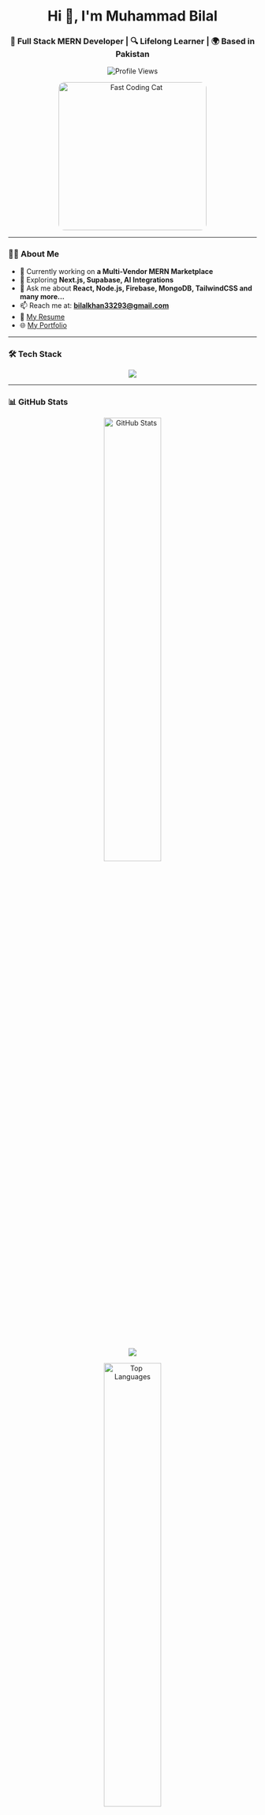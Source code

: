 <h1 align="center">Hi 👋, I'm Muhammad Bilal</h1>
<h3 align="center">🚀 Full Stack MERN Developer | 🔍 Lifelong Learner | 🌍 Based in Pakistan</h3>

<p align="center">
  <img src="https://img.shields.io/badge/Profile%20Views-500-blueviolet?style=flat-square" alt="Profile Views" />
</p>

<p align="center">
  <img src="https://media.giphy.com/media/qgQUggAC3Pfv687qPC/giphy.gif" alt="Fast Coding Cat" width="300" style="border-radius: 12px;" />
</p>



---

### 👨‍💻 About Me

- 🔭 Currently working on **a Multi-Vendor MERN Marketplace**
- 🌱 Exploring **Next.js, Supabase, AI Integrations**
- 💬 Ask me about **React, Node.js, Firebase, MongoDB, TailwindCSS and many more...**
- 📫 Reach me at: **[bilalkhan33293@gmail.com](mailto:bilalkhan33293@gmail.com)**
- 📄 [My Resume](https://drive.google.com/file/d/1WVh2eDexZ4-nKILfpnGlZ562m-RJXIbD/view?usp=drive_link)
- 🌐 [My Portfolio](https://bilal-portfolio-mu.vercel.app/)

---

### 🛠️ Tech Stack

<p align="center">
  <img src="https://skillicons.dev/icons?i=html,css,sass,tailwind,bootstrap,js,ts,react,next,vue,redux,webpack,vite,nodejs,express,mongodb,mysql,postgres,prisma,firebase,supabase,graphql,redis,git,github,vscode,postman,figma,vercel,netlify,heroku,socket,vitest,python,bash,api" />
</p>

</p>



---

### 📊 GitHub Stats

<p align="center">
  <img src="https://github-readme-stats.vercel.app/api?username=Bilal-332&show_icons=true&theme=tokyonight&hide_border=true" width="48%" alt="GitHub Stats" />
</p>
<p align="center">
  <img src="https://github-profile-summary-cards.vercel.app/api/cards/profile-details?username=Bilal-332&theme=tokyonight" />
</p>
<p align="center">
  <img src="https://github-readme-stats.vercel.app/api/top-langs/?username=Bilal-332&layout=compact&theme=tokyonight&hide_border=true" width="48%" alt="Top Languages" />
</p>

---

### 🔗 Connect With Me

<p align="center">
  <a href="https://linkedin.com/in/Bilal-332" target="_blank">
    <img src="https://img.shields.io/badge/LinkedIn-blue?style=for-the-badge&logo=linkedin&logoColor=white" alt="LinkedIn"/>
  </a>
  <a href="mailto:bilalkhan33293@gmail.com">
    <img src="https://img.shields.io/badge/Gmail-D14836?style=for-the-badge&logo=gmail&logoColor=white" alt="Email"/>
  </a>
  <a href="https://bilal-portfolio-mu.vercel.app/" target="_blank">
    <img src="https://img.shields.io/badge/Portfolio-000000?style=for-the-badge&logo=vercel&logoColor=white" alt="Portfolio"/>
  </a>
  <a href="https://drive.google.com/file/d/1WVh2eDexZ4-nKILfpnGlZ562m-RJXIbD/view?usp=drive_link" target="_blank">
    <img src="https://img.shields.io/badge/Resume-grey?style=for-the-badge&logo=googledrive&logoColor=white" alt="Resume"/>
  </a>
</p>
